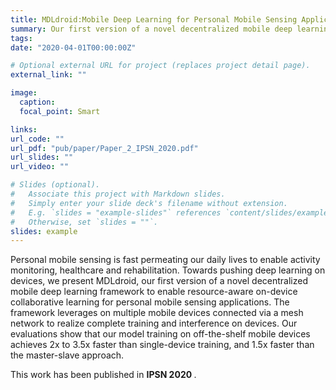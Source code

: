 ```yaml
---
title: MDLdroid:Mobile Deep Learning for Personal Mobile Sensing Applications
summary: Our first version of a novel decentralized mobile deep learning framework to enable resource-aware on-device collaborative learning for personal mobile sensing applications.
tags:
date: "2020-04-01T00:00:00Z"

# Optional external URL for project (replaces project detail page).
external_link: ""

image:
  caption:
  focal_point: Smart

links:
url_code: ""
url_pdf: "pub/paper/Paper_2_IPSN_2020.pdf"
url_slides: ""
url_video: ""

# Slides (optional).
#   Associate this project with Markdown slides.
#   Simply enter your slide deck's filename without extension.
#   E.g. `slides = "example-slides"` references `content/slides/example-slides.md`.
#   Otherwise, set `slides = ""`.
slides: example
---
```


Personal mobile sensing is fast permeating our daily lives to enable activity monitoring, healthcare and rehabilitation. Towards pushing deep learning on devices, we present MDLdroid, our first version of a novel decentralized mobile deep learning framework to enable resource-aware on-device collaborative learning for personal mobile sensing applications. The framework leverages on multiple mobile devices connected via a mesh network to realize complete training and interference on devices. Our evaluations show that our model training on off-the-shelf mobile devices achieves 2x to 3.5x faster than single-device training, and 1.5x faster than the master-slave approach.



This work has been published in <strong> IPSN 2020 </strong>.
